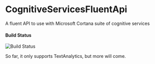 # CognitiveServicesFluentApi
A fluent API to use with Microsoft Cortana suite of cognitive services


#### Build Status
![Build Status](https://glav.visualstudio.com/_apis/public/build/definitions/ce515890-8bbd-414a-8432-78aacd311745/34/badge)

So far, it only supports TextAnalytics, but more will come.

